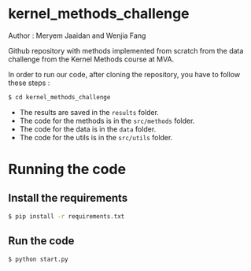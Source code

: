 # kernel_methods_challenge

Author : Meryem Jaaidan and Wenjia Fang

Github repository with methods implemented from scratch from the data challenge from the Kernel Methods course at MVA.

In order to run our code, after cloning the repository, you have to follow these steps :

```bash
$ cd kernel_methods_challenge
```

- The results are saved in the `results` folder.
- The code for the methods is in the `src/methods` folder.
- The code for the data is in the `data` folder.
- The code for the utils is in the `src/utils` folder.

# Running the code

## Install the requirements

```bash
$ pip install -r requirements.txt
```

## Run the code

```bash
$ python start.py
```
